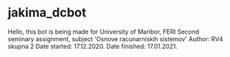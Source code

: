 # jakima_dcbot
Hello, this bot is being made for University of Maribor, FERI
Second seminary assignment, subject 'Osnove racunarniskih sistemov'
Author: RV4 skupna 2
Date started: 17.12.2020.
Date finished: 17.01.2021.
